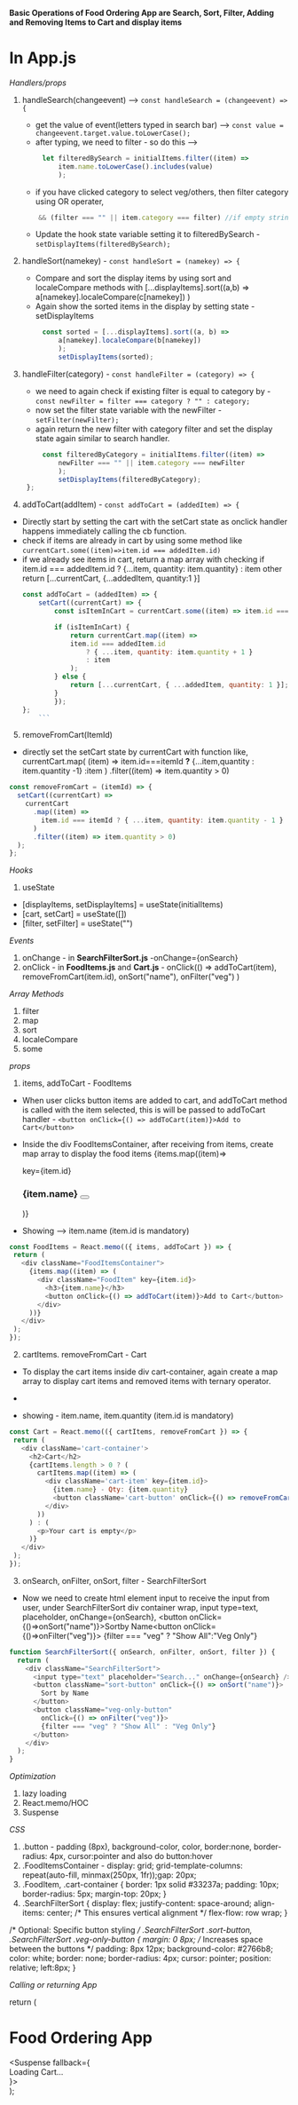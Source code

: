 **Basic Operations of Food Ordering App are Search, Sort, Filter, Adding and Removing Items to Cart and display items**

# In  App.js

*Handlers/props*

1. handleSearch(changeevent) --> ```const handleSearch = (changeevent) => { ```
   - get the value of event(letters typed in search bar) --> ```const value = changeevent.target.value.toLowerCase();```
   - after typing, we need to filter - so do this --> 
   ```js 
        let filteredBySearch = initialItems.filter((item) =>
            item.name.toLowerCase().includes(value)
            );
   ```
   - if you have clicked category to select veg/others, then filter category using OR operater,
   ```js
       && (filter === "" || item.category === filter) //if empty string, no category filter is applied
   ```
   - Update the hook state variable setting it to filteredBySearch - ```setDisplayItems(filteredBySearch);```

2. handleSort(namekey) - ```const handleSort = (namekey) => {```
   - Compare and sort the display items by using sort and localeCompare methods with [...displayItems].sort((a,b) => a[namekey].localeCompare(c[namekey]) )
   - Again show the sorted items in the display by setting state - setDisplayItems
   ```js
        const sorted = [...displayItems].sort((a, b) =>
            a[namekey].localeCompare(b[namekey])
            );
            setDisplayItems(sorted);
   ```
  
3. handleFilter(category) - ```const handleFilter = (category) => {```
   - we need to again check if existing filter is equal to category by -``` const newFilter = filter === category ? "" : category; ```
   - now set the filter state variable with the newFilter - ``` setFilter(newFilter); ```
   - again return the new filter with category filter and set the display state again similar to search handler.
   ```js
        const filteredByCategory = initialItems.filter((item) =>
            newFilter === "" || item.category === newFilter
            );
            setDisplayItems(filteredByCategory);
    };
   ```

4. addToCart(addItem) - ```const addToCart = (addedItem) => {```
  - Directly start by setting the cart with the setCart state as onclick handler happens immediately calling the cb function.
  - check if items are already in cart by using some method like ```currentCart.some((item)=>item.id === addedItem.id)```
  - if we already see items in cart, return a map array with checking if item.id === addedItem.id ? {...item, quantity: item.quantity} : item 
    other return [...currentCart, {...addedItem, quantity:1 }]
    ```js
    const addToCart = (addedItem) => {
        setCart((currentCart) => {
            const isItemInCart = currentCart.some((item) => item.id === addedItem.id);

            if (isItemInCart) {
                return currentCart.map((item) =>
                item.id === addedItem.id
                    ? { ...item, quantity: item.quantity + 1 }
                    : item
                );
            } else {
                return [...currentCart, { ...addedItem, quantity: 1 }];
            }
            });
    };
        ```
5. removeFromCart(ItemId)

  - directly set the setCart state by currentCart with function like, currentCart.map( (item) => item.id===itemId **?** {...item,quantity : item.quantity -1} :item )
    .filter((item) => item.quantity > 0)

  ```js
  const removeFromCart = (itemId) => {
    setCart((currentCart) =>
      currentCart
        .map((item) =>
          item.id === itemId ? { ...item, quantity: item.quantity - 1 } : item
        )
        .filter((item) => item.quantity > 0)
    );
  };

  ```

*Hooks*

1. useState
  - [displayItems, setDisplayItems] = useState(initialItems)
  - [cart, setCart] = useState([])
  - [filter, setFilter] = useState("")

*Events*

1. onChange - in  **SearchFilterSort.js** -onChange={onSearch}
2. onClick - in **FoodItems.js** and **Cart.js** - onClick(() => addToCart(item), removeFromCart(item.id), onSort("name"), onFilter("veg")  )

*Array Methods*

1. filter 
2. map
3. sort
4. localeCompare
5. some

 *props*

 1. items, addToCart - FoodItems

   - When user clicks button items are added to cart, and addToCart method is called with the item selected, 
     this is will be passed to addToCart handler - ``` <button onClick={() => addToCart(item)}>Add to Cart</button> ```

   - Inside the div FoodItemsContainer, after receiving from items, create map array to display the food items {items.map((item)=><div>key={item.id} <h3>{item.name} <button></div>)}

   - Showing --> item.name (item.id is mandatory)

 ```js
const FoodItems = React.memo(({ items, addToCart }) => {
  return (
    <div className="FoodItemsContainer">
      {items.map((item) => (
        <div className="FoodItem" key={item.id}>
          <h3>{item.name}</h3>
          <button onClick={() => addToCart(item)}>Add to Cart</button>
        </div>
      ))}
    </div>
  );
});
 ```

 2. cartItems. removeFromCart - Cart
 
  - To display the cart items inside div cart-container, again create a map array to display cart items and removed items with ternary operator.
  - ```<div>{cartItems.length > 0 ? (cartitems.map((items)=><div>key={item.id} {item.name}- Qty: {item.quantity} <button onClick=>(()=>removeFromCart(item.id)))):(<p> Cart is Empty)}</div>

  - showing - item.name, item.quantity (item.id is mandatory)

 ```js 
const Cart = React.memo(({ cartItems, removeFromCart }) => {
  return (
    <div className='cart-container'>
      <h2>Cart</h2>
      {cartItems.length > 0 ? (
        cartItems.map((item) => (
          <div className='cart-item' key={item.id}>
            {item.name} - Qty: {item.quantity}
            <button className='cart-button' onClick={() => removeFromCart(item.id)}>Remove</button>
          </div>
        ))
      ) : (
        <p>Your cart is empty</p>
      )}
    </div>
  );
});
 ```

 3. onSearch, onFilter, onSort, filter - SearchFilterSort

  - Now we need to create html element input to receive the input from user, under SearchFilterSort div container wrap, input type=text, placeholder, onChange={onSearch},
    <button onClick={()=>onSort("name")}>Sortby Name</button><button onClick={()=>onFilter("veg")}> {filter === "veg" ? "Show All":"Veg Only"} </button>

```js
function SearchFilterSort({ onSearch, onFilter, onSort, filter }) {
  return (
    <div className="SearchFilterSort">
      <input type="text" placeholder="Search..." onChange={onSearch} />
      <button className="sort-button" onClick={() => onSort("name")}>
        Sort by Name
      </button>
      <button className="veg-only-button" 
        onClick={() => onFilter("veg")}>
        {filter === "veg" ? "Show All" : "Veg Only"}
      </button>
    </div>
  );
}
```

 *Optimization*

 1. lazy loading
 2. React.memo/HOC
 3. Suspense

 *CSS*

 1. .button - padding (8px), background-color, color, border:none, border-radius: 4px, cursor:pointer and also do button:hover
 2. .FoodItemsContainer - display: grid; grid-template-columns: repeat(auto-fill, minmax(250px, 1fr));gap: 20px;
 3. .FoodItem, .cart-container {
    border: 1px solid #33237a;
    padding: 10px;
    border-radius: 5px;
    margin-top: 20px;
  }
  4. .SearchFilterSort {
    display: flex;
    justify-content: space-around; 
    align-items: center; /* This ensures vertical alignment */
    flex-flow: row wrap; 
  }
  
  /* Optional: Specific button styling */
  .SearchFilterSort .sort-button, 
  .SearchFilterSort .veg-only-button {
    margin: 0 8px; /* Increases space between the buttons */
    padding: 8px 12px; 
    background-color: #2766b8;
    color: white; 
    border: none;
    border-radius: 4px;
    cursor: pointer;
    position: relative;
    left:8px;
  }

  
*Calling or returning App*

return (
    <div className="App">
      <h1 className="title">Food Ordering App</h1>
      <SearchFilterSort
        onSearch={handleSearch}
        onFilter={handleFilter}
        onSort={handleSort}
        filter={filter}
      />
      <FoodItems items={displayItems} addToCart={addToCart} />
      <Suspense fallback={<div>Loading Cart...</div>}>
      <Cart cartItems={cart} removeFromCart={removeFromCart} />
      </Suspense>
    </div>
  );